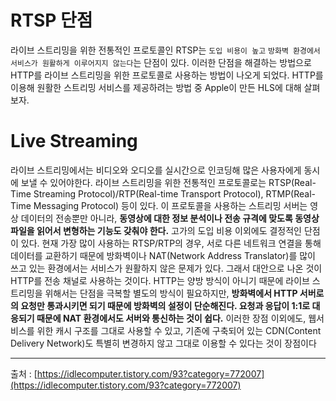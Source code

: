 RTSP 단점
=
라이브 스트리밍을 위한 전통적인 프로토콜인 RTSP는 `도입 비용이 높고` `방화벽 환경에서 서비스가 원활하게 이루어지지 않는다`는 단점이 있다. 이러한 단점을 해결하는 방법으로 HTTP를 라이브 스트리밍을 위한 프로토콜로 사용하는 방법이 나오게 되었다. HTTP를 이용해 원활한 스트리밍 서비스를 제공하려는 방법 중 Apple이 만든  HLS에 대해 살펴보자.

 Live Streaming
=
라이브 스트리밍에서는 비디오와 오디오를 실시간으로 인코딩해 많은 사용자에게 동시에 보낼 수 있어야한다. 라이브 스트리밍을 위한 전통적인 프로토콜로는 RTSP(Real-Time Streaming Protocol)/RTP(Real-time Transport Protocol), RTMP(Real-Time Messaging Protocol) 등이 있다. 이 프로토콜을 사용하는 스트리밍 서버는 영상 데이터의 전송뿐만 아니라, **동영상에 대한 정보 분석이나 전송 규격에 맞도록 동영상 파일을 읽어서 변형하는 기능도 갖춰야 한다.** 고가의 도입 비용 이외에도 결정적인 단점이 있다. 현재 가장 많이 사용하는 RTSP/RTP의 경우, 서로 다른 네트워크 연결을 통해 데이터를 교환하기 때문에 방화벽이나 NAT(Network Address Translator)를 많이 쓰고 있는 환경에서는 서비스가 원활하지 않은 문제가 있다. 그래서 대안으로 나온 것이 HTTP를 전송 채널로 사용하는 것이다. HTTP는 양방 방식이 아니기 때문에 라이브 스트리밍을 위해서는 단점을 극복할 별도의 방식이 필요하지만, **방화벽에서 HTTP 서버로의 요청만 통과시키면 되기 때문에 방화벽의 설정이 단순해진다. 요청과 응답이 1:1로 대응되기 때문에 NAT 환경에서도 서버와 통신하는 것이 쉽다.** 이러한 장점 이외에도, 웹서비스를 위한 캐시 구조를 그대로 사용할 수 있고, 기존에 구축되어 있는 CDN(Content Delivery Network)도 특별히 변경하지 않고 그대로 이용할 수 있다는 것이 장점이다




----
출처 : [https://idlecomputer.tistory.com/93?category=772007](https://idlecomputer.tistory.com/93?category=772007)
<!--stackedit_data:
eyJoaXN0b3J5IjpbLTE4MDczMDU0MzhdfQ==
-->